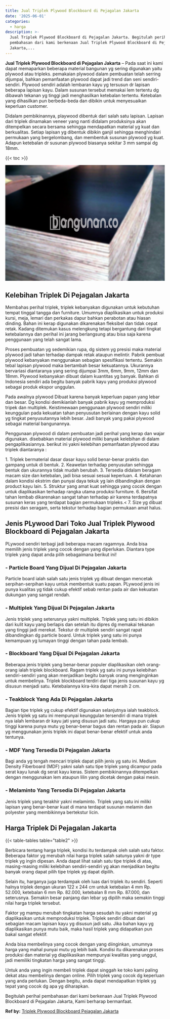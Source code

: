 ```yaml
---
title: Jual Triplek Plywood Blockboard di Pejagalan Jakarta
date: '2025-06-01'
categories:
  - harga
description: >-
  Jual Triplek Plywood Blockboard di Pejagalan Jakarta. Begitulah perihal
  pembahasan dari kami berkenaan Jual Triplek Plywood Blockboard di Pejagalan
  Jakarta,...
---
```


**Jual Triplek Plywood Blockboard di Pejagalan Jakarta** – Pada saat ini kami dapat memaparkan beberapa material bangunan yg sering digunakan yaitu plywood atau tripleks. pemakaian plywood dalam pembuatan telah serring dijumpai, bahkan pemanfaatan plywood dapat jadi trend dan seni sendiri-sendiri. Plywood sendiri adalah lembaran kayu yg tersusun dr lapisan beberapa lapisan kayu. Dalam susunan tersebut memakai lem tertentu dg dibawah tekanan yg tinggi jadi menghasilkan ketebalan tertentu. Ketebalan yang dihasilkan pun berbeda-beda dan dibikin untuk menyesuaikan keperluan customer.

Didalam pembikinannya, playwood dibentuk dari salah satu lapisan. Lapisan dari triplek dinamakan veneer yang nanti didalam produksinya akan ditempelkan secara bersama sehingga mendapatkan material yg kuat dan berkualitas. Setiap lapisan yg dibentuk dibikin ganjil sehingga menghindari permukaan yang bergelombang, dan membentuk susunan plywood yg kuat. Adapun ketebalan dr susunan plywood biasanya sekitar 3 mm sampai dg 18mm.

{{< toc >}}

![Jual Triplek Plywood Blockboard di Pejagalan Jakarta](/images/jual-triplek-murah-02.png)

## Kelebihan Triplek Di Pejagalan Jakarta

Membahas perihal triplek, triplek kebanyakan digunakan untuk kebutuhan tempat tinggal tangga dan furniture. Umumnya diaplikasikan untuk produksi kursi, meja, lemari dan perkakas dapur bahkan perabotan atau hiasan dinding. Bahan ini kerap digunakan dikarenakan fleksibel dan tidak cepat retak. Kadang ditemukan kasus melengkung tetapi bergantung dari tingkat ketebalannya dan perihal ini jarang berlangsung atau bisa saja karena penggunaan yang telah sangat lama.

Proses pembuatan yg sedemikian rupa, dg sistem yg presisi maka material plywood jadi tahan terhadap dampak retak ataupun melintir. Pabrik pembuat plywood kebanyakan menggunakan sebagian spesifikasi tertentu. Semakin tebal lapisan plywood maka bertambah besar kekuatannya. Ukurannya bervariasi diantaranya yang sering dijumpai 3mm, 6mm, 9mm, 12mm dan 18mm. Plywood kebanyakan dibuat dalam kuantitas yg banyak. Bahkan di Indonesia sendiri ada begitu banyak pabrik kayu yang produksi plywood sebagai produk ekspor unggulan.

Pada awalnya plywood Dibuat karena banyak keperluan papan yang lebar dan besar. Dg kondisi demikianlah banyak pabrik kayu yg memproduksi tripek dan multiplek. Keistimewaan penggunaan plywood sendiri miliki keunggulan pada kekuatan tahan penyusutan berlainan dengan kayu solid yg tingkat penyusutannya lebih besar. Jadi banyak yang pakai plywood sebagai material bangunannya.

Penggunaan plywood di dalam pembuatan jadi perihal yang kerap dan wajar digunakan. disebabkan material plywood miliki banyak kelebihan di dalam pengaplikasiannya. berikut ini yakni kelebihan pemanfaatan plywood atau triplek diantaranya :

1\. Triplek bermaterial dasar dasar kayu solid benar-benar praktis dan gampang untuk di bentuk. 2. Keawetan terhadap penyusutan sehingga bentuk dan ukurannya tidak mudah berubah. 3. Tersedia didalam beragam macam size dan ketebalan, jadi bisa sesuai sesuai keperluan. 4. Ketahanan dalam kondisi ekstrim dan punyai daya tekuk yg lain dibandingkan dengan product kayu lain. 5. Struktur yang amat kuat sehingga yang cocok dengan untuk diaplikasikan terhadap rangka utama produksi furniture. 6. Bersifat tahan lembab dikarenakan sangat tahan terhadap air karena terdapatnya susunan keras yang terdapat bagian permukaan tripleks.< 7. Size yg dibuat presisi dan seragam, serta tekstur terhadap bagian permukaan amat halus.

## Jenis PLywood Dari Toko Jual Triplek Plywood Blockboard di Pejagalan Jakarta

PLywood sendiri terbagi jadi beberapa macam ragamnya. Anda bisa memilih jenis triplek yang cocok dengan yang diperlukan. Diantara type triplek yang dapat anda pilih sebagaimana berikut ini!

### \- Particle Board Yang Dijual Di Pejagalan Jakarta

Particle board ialah salah satu jenis triplek yg dibuat dengan mencetak serpihan-serpihan kayu untuk membentuk suatu papan. PLywood jenis ini punya kualitas yg tidak cukup efektif sebab rentan pada air dan kekuatan dukungan yang sangat rendah.

### \- Multiplek Yang Dijual Di Pejagalan Jakarta

Jenis triplek yang seterusnya yakni multiplek. Triplek yang satu ini dibikin dari kulit kayu yang berlapis dan setelah itu dipres dg memakai tekanan yang tinggi jadi merekat. Tekstur dr multiplek sendiri sangat rapat dibandingkan dg particle board. Untuk triplek yang satu ini punya kemampuan yg lumayan tinggi dengan tahan pada lembab.

### \- Blockboard Yang Dijual Di Pejagalan Jakarta

Beberapa jenis triplek yang benar-benar populer diaplikasikan oleh orang-orang ialah triplek blockboard. Ragam triplek yg satu ini punya kelebihan sendiri-sendiri yang akan menjadikan begitu banyak orang menginginkan untuk membelinya. Triplek blockboard terdiri dari tiga jenis susunan kayu yg disusun menjadi satu. Ketebalannya kira-kira dapat meraih 2 cm.

### \- Teakblock Yang Ada Di Pejagalan Jakarta

Bagian tipe triplek yg cukup efektif digunakan selanjutnya ialah teakblock. Jenis triplek yg satu ini mempunyai keunggulan tersendiri di mana triplek nya ialah lembaran dr kayu jati yang disusun jadi satu. Hargaya pun cukup tinggi karena punya mutu yg benar-benar bagus dan rentan pada air. Siapun yg menggunakan jenis triplek ini dapat benar-benar efektif untuk anda tentunya.

### \- MDF Yang Tersedia Di Pejagalan Jakarta

Bagi anda yg tengah mencari triplek dapat pilih jenis yg satu ini. Medium Density Fiberboard (MDF) yakni salah satu tipe triplek yang dicampur pada serat kayu lunak dg serat kayu keras. Sistem pembikinannya ditempelkan dengan menggunakan lem ataupun lilin yang dicetak dengan pakai mesin.

### \- Melaminto Yang Tersedia Di Pejagalan Jakarta

Jenis triplek yang terakhir yakni melaminto. Triplek yang satu ini miliki lapisan yang benar-benar kuat di mana terdapat susunan melamin dan polyester yang membikinnya bertekstur licin.

## Harga Triplek Di Pejagalan Jakarta

{{< table-tables table="table2" >}}

Berbicara tentang harga triplek, kondisi itu terdampak oleh salah satu faktor. Beberapa faktor yg merubah nilai harga triplek salah satunya yakni dr type triplek yg ingin dipesan. Anda dapat lihat salah satu tipe triplek di atas, masing-masing miliki kelebihan sendiri-sendiri yg akan menjadikan begitu banyak orang dapat pilih tipe triplek yg dapat dipilih.

Selain itu, harganya juga terdampak oleh luas dari triplek itu sendiri. Seperti halnya triplek dengan ukuran 122 x 244 cm untuk ketebalan 4 mm Rp. 52.000, ketebalan 6 mm Rp. 82.000, ketebalan 8 mm Rp. 87.000, dan seterusnya. Semakin besar panjang dan lebar yg dipilih maka semakin tinggi nilai harga triplek tersebut.

Faktor yg mampu merubah tingkatan harga sesudah itu yakni material yg diaplikasikan untuk memproduksi triplek. Triplek sendiri dibuat dari sebagian macam lapisan kayu yg disusun jadi satu. Jika bahan kayu yg diaplikasikan punya mutu baik, maka hasil triplek yang didapatkan pun bakal sangat efektif.

Anda bisa membelinya yang cocok dengan yang diinginkan, umumnya harga yang mahal punyai mutu yg lebih baik. Kondisi itu dikarenakan proses produksi dan material yg diaplikasikan mempunyai kwalitas yang unggul, jadi memiliki tingkatan harga yang sangat tinggi.

Untuk anda yang ingin membeli triplek dapat singgah ke toko kami paling dekat atau membelinya dengan online. Pilih triplek yang cocok dg keperluan yang anda perlukan. Dengan begitu, anda dapat mendapatkan triplek yg tepat yang cocok dg apa yg diharapkan.

Begitulah perihal pembahasan dari kami berkenaan Jual Triplek Plywood Blockboard di Pejagalan Jakarta, Kami berharap bermanfaat.

**Ref by:** [Triplek Plywood Blockboard Pejagalan Jakarta](https://id.wikipedia.org/wiki/Triplek)
